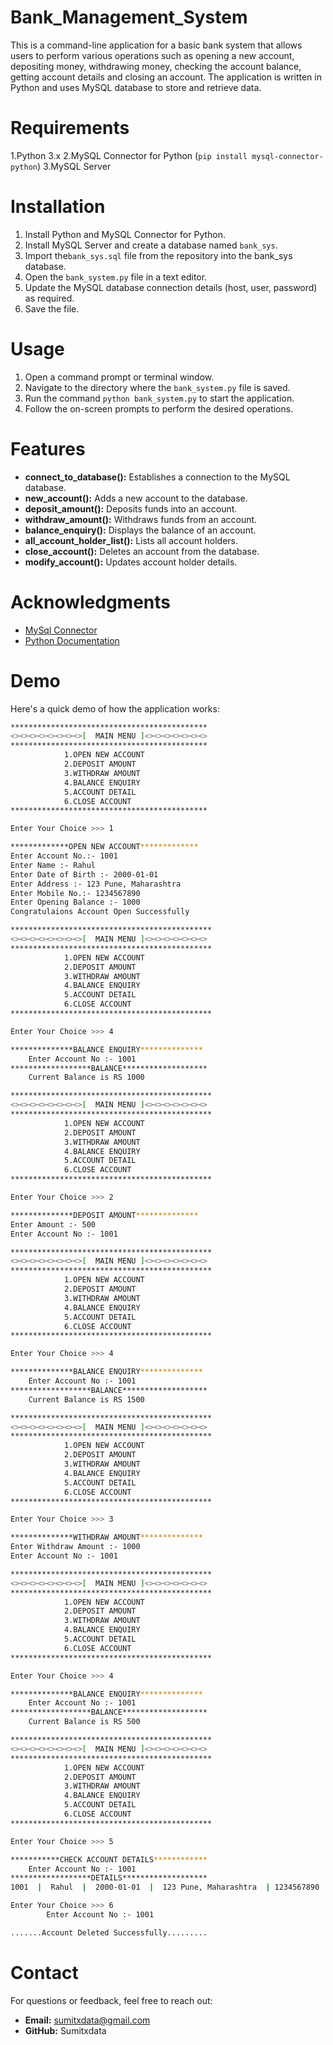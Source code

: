 # Bank_Management_System
This is a command-line application for a basic bank system that allows users to perform various operations such as opening a new account, depositing money, withdrawing money, checking the account balance, getting account details and closing an account. The application is written in Python and uses MySQL database to store and retrieve data.

# Requirements
1.Python 3.x
2.MySQL Connector for Python (`pip install mysql-connector-python`)
3.MySQL Server

# Installation
1. Install Python and MySQL Connector for Python.
2. Install MySQL Server and create a database named `bank_sys`.
3. Import the`bank_sys.sql` file from the repository into the bank_sys database.
4. Open the `bank_system.py` file in a text editor.
5. Update the MySQL database connection details (host, user, password) as required.
6. Save the file.

# Usage
1. Open a command prompt or terminal window.
2. Navigate to the directory where the `bank_system.py` file is saved.
3. Run the command `python bank_system.py` to start the application.
4. Follow the on-screen prompts to perform the desired operations.

# Features
- **connect_to_database():** Establishes a connection to the MySQL database.
- **new_account():** Adds a new account to the database.
- **deposit_amount():** Deposits funds into an account.
- **withdraw_amount():** Withdraws funds from an account.
- **balance_enquiry():** Displays the balance of an account.
- **all_account_holder_list():** Lists all account holders.
- **close_account():** Deletes an account from the database.
- **modify_account():** Updates account holder details.

# Acknowledgments
- [MySql Connector](https://dev.mysql.com/doc/connector-python/en/)
- [Python Documentation](https://docs.python.org/3/)


# Demo
Here's a quick demo of how the application works:

```bash
********************************************
<><><><><><><><>[  MAIN MENU ]<><><><><><><>
********************************************
            1.OPEN NEW ACCOUNT
            2.DEPOSIT AMOUNT
            3.WITHDRAW AMOUNT
            4.BALANCE ENQUIRY
            5.ACCOUNT DETAIL
            6.CLOSE ACCOUNT
********************************************

Enter Your Choice >>> 1

*************OPEN NEW ACCOUNT*************
Enter Account No.:- 1001
Enter Name :- Rahul
Enter Date of Birth :- 2000-01-01
Enter Address :- 123 Pune, Maharashtra
Enter Mobile No.:- 1234567890
Enter Opening Balance :- 1000
Congratulaions Account Open Successfully

*********************************************
<><><><><><><><>[  MAIN MENU ]<><><><><><><>
*********************************************
            1.OPEN NEW ACCOUNT
            2.DEPOSIT AMOUNT
            3.WITHDRAW AMOUNT
            4.BALANCE ENQUIRY
            5.ACCOUNT DETAIL
            6.CLOSE ACCOUNT
*********************************************

Enter Your Choice >>> 4

**************BALANCE ENQUIRY**************
	Enter Account No :- 1001
******************BALANCE*******************
	Current Balance is RS 1000

*********************************************
<><><><><><><><>[  MAIN MENU ]<><><><><><><>
*********************************************
            1.OPEN NEW ACCOUNT
            2.DEPOSIT AMOUNT
            3.WITHDRAW AMOUNT
            4.BALANCE ENQUIRY
            5.ACCOUNT DETAIL
            6.CLOSE ACCOUNT
*********************************************

Enter Your Choice >>> 2

**************DEPOSIT AMOUNT**************
Enter Amount :- 500
Enter Account No :- 1001

*********************************************
<><><><><><><><>[  MAIN MENU ]<><><><><><><>
*********************************************
            1.OPEN NEW ACCOUNT
            2.DEPOSIT AMOUNT
            3.WITHDRAW AMOUNT
            4.BALANCE ENQUIRY
            5.ACCOUNT DETAIL
            6.CLOSE ACCOUNT
*********************************************

Enter Your Choice >>> 4

**************BALANCE ENQUIRY**************
	Enter Account No :- 1001
******************BALANCE*******************
	Current Balance is RS 1500

*********************************************
<><><><><><><><>[  MAIN MENU ]<><><><><><><>
*********************************************
            1.OPEN NEW ACCOUNT
            2.DEPOSIT AMOUNT
            3.WITHDRAW AMOUNT
            4.BALANCE ENQUIRY
            5.ACCOUNT DETAIL
            6.CLOSE ACCOUNT
*********************************************

Enter Your Choice >>> 3

**************WITHDRAW AMOUNT**************
Enter Withdraw Amount :- 1000
Enter Account No :- 1001

*********************************************
<><><><><><><><>[  MAIN MENU ]<><><><><><><>
*********************************************
            1.OPEN NEW ACCOUNT
            2.DEPOSIT AMOUNT
            3.WITHDRAW AMOUNT
            4.BALANCE ENQUIRY
            5.ACCOUNT DETAIL
            6.CLOSE ACCOUNT
*********************************************

Enter Your Choice >>> 4

**************BALANCE ENQUIRY**************
	Enter Account No :- 1001
******************BALANCE*******************
	Current Balance is RS 500

*********************************************
<><><><><><><><>[  MAIN MENU ]<><><><><><><>
*********************************************
            1.OPEN NEW ACCOUNT
            2.DEPOSIT AMOUNT
            3.WITHDRAW AMOUNT
            4.BALANCE ENQUIRY
            5.ACCOUNT DETAIL
            6.CLOSE ACCOUNT
*********************************************

Enter Your Choice >>> 5

***********CHECK ACCOUNT DETAILS************
	Enter Account No :- 1001
******************DETAILS*******************
1001  |  Rahul  |  2000-01-01  |  123 Pune, Maharashtra  | 1234567890 |  500  |

Enter Your Choice >>> 6
        Enter Account No :- 1001

.......Account Deleted Successfully.........

```

# Contact
For questions or feedback, feel free to reach out:
- **Email:** sumitxdata@gmail.com
- **GitHub:** Sumitxdata



